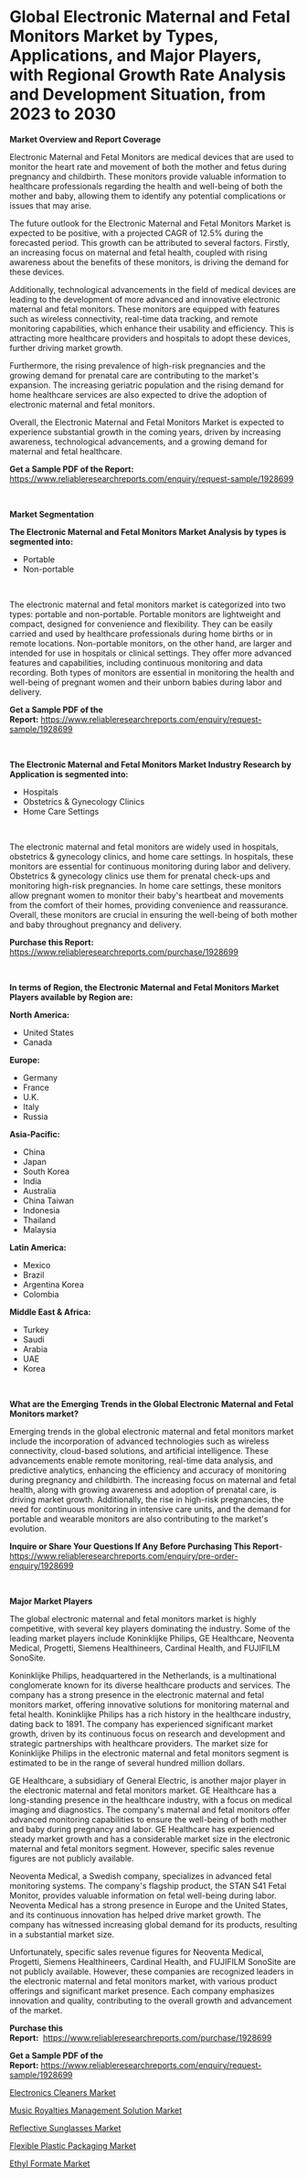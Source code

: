 <p><h1>Global Electronic Maternal and Fetal Monitors Market by Types, Applications, and Major Players, with Regional Growth Rate Analysis and Development Situation, from 2023 to 2030</h1></p><p><strong>Market Overview and Report Coverage</strong></p>
<p><p>Electronic Maternal and Fetal Monitors are medical devices that are used to monitor the heart rate and movement of both the mother and fetus during pregnancy and childbirth. These monitors provide valuable information to healthcare professionals regarding the health and well-being of both the mother and baby, allowing them to identify any potential complications or issues that may arise.</p><p>The future outlook for the Electronic Maternal and Fetal Monitors Market is expected to be positive, with a projected CAGR of 12.5% during the forecasted period. This growth can be attributed to several factors. Firstly, an increasing focus on maternal and fetal health, coupled with rising awareness about the benefits of these monitors, is driving the demand for these devices.</p><p>Additionally, technological advancements in the field of medical devices are leading to the development of more advanced and innovative electronic maternal and fetal monitors. These monitors are equipped with features such as wireless connectivity, real-time data tracking, and remote monitoring capabilities, which enhance their usability and efficiency. This is attracting more healthcare providers and hospitals to adopt these devices, further driving market growth.</p><p>Furthermore, the rising prevalence of high-risk pregnancies and the growing demand for prenatal care are contributing to the market's expansion. The increasing geriatric population and the rising demand for home healthcare services are also expected to drive the adoption of electronic maternal and fetal monitors.</p><p>Overall, the Electronic Maternal and Fetal Monitors Market is expected to experience substantial growth in the coming years, driven by increasing awareness, technological advancements, and a growing demand for maternal and fetal healthcare.</p></p>
<p><strong>Get a Sample PDF of the Report:</strong> <a href="https://www.reliableresearchreports.com/enquiry/request-sample/1928699">https://www.reliableresearchreports.com/enquiry/request-sample/1928699</a></p>
<p>&nbsp;</p>
<p><strong>Market Segmentation</strong></p>
<p><strong>The Electronic Maternal and Fetal Monitors Market Analysis by types is segmented into:</strong></p>
<p><ul><li>Portable</li><li>Non-portable</li></ul></p>
<p>&nbsp;</p>
<p><p>The electronic maternal and fetal monitors market is categorized into two types: portable and non-portable. Portable monitors are lightweight and compact, designed for convenience and flexibility. They can be easily carried and used by healthcare professionals during home births or in remote locations. Non-portable monitors, on the other hand, are larger and intended for use in hospitals or clinical settings. They offer more advanced features and capabilities, including continuous monitoring and data recording. Both types of monitors are essential in monitoring the health and well-being of pregnant women and their unborn babies during labor and delivery.</p></p>
<p><strong>Get a Sample PDF of the Report:</strong>&nbsp;<a href="https://www.reliableresearchreports.com/enquiry/request-sample/1928699">https://www.reliableresearchreports.com/enquiry/request-sample/1928699</a></p>
<p>&nbsp;</p>
<p><strong>The Electronic Maternal and Fetal Monitors Market Industry Research by Application is segmented into:</strong></p>
<p><ul><li>Hospitals</li><li>Obstetrics & Gynecology Clinics</li><li>Home Care Settings</li></ul></p>
<p>&nbsp;</p>
<p><p>The electronic maternal and fetal monitors are widely used in hospitals, obstetrics & gynecology clinics, and home care settings. In hospitals, these monitors are essential for continuous monitoring during labor and delivery. Obstetrics & gynecology clinics use them for prenatal check-ups and monitoring high-risk pregnancies. In home care settings, these monitors allow pregnant women to monitor their baby's heartbeat and movements from the comfort of their homes, providing convenience and reassurance. Overall, these monitors are crucial in ensuring the well-being of both mother and baby throughout pregnancy and delivery.</p></p>
<p><strong>Purchase this Report:</strong>&nbsp; <a href="https://www.reliableresearchreports.com/purchase/1928699">https://www.reliableresearchreports.com/purchase/1928699</a></p>
<p>&nbsp;</p>
<p><strong>In terms of Region, the Electronic Maternal and Fetal Monitors Market Players available by Region are:</strong></p>
<p>
    <p> <strong> North America: </strong>
        <ul>
            <li>United States</li>
            <li>Canada</li>
        </ul>
        </p> 
    <p> <strong> Europe: </strong>
        <ul>
            <li>Germany</li>
            <li>France</li>
            <li>U.K.</li>
            <li>Italy</li>
            <li>Russia</li>
        </ul>
        </p> 
    <p> <strong> Asia-Pacific: </strong>
        <ul>
            <li>China</li>
            <li>Japan</li>
            <li>South Korea</li>
            <li>India</li>
            <li>Australia</li>
            <li>China Taiwan</li>
            <li>Indonesia</li>
            <li>Thailand</li>
            <li>Malaysia</li>
        </ul>
        </p> 
    <p> <strong> Latin America: </strong>
        <ul>
            <li>Mexico</li>
            <li>Brazil</li>
            <li>Argentina Korea</li>
            <li>Colombia</li>
        </ul>
        </p> 
    <p> <strong> Middle East & Africa: </strong>
        <ul>
            <li>Turkey</li>
            <li>Saudi</li>
            <li>Arabia</li>
            <li>UAE</li>
            <li>Korea</li>
        </ul>
    </p>
    </p>
<p>&nbsp;</p>
<p><strong>What are the Emerging Trends in the Global Electronic Maternal and Fetal Monitors market?</strong></p>
<p><p>Emerging trends in the global electronic maternal and fetal monitors market include the incorporation of advanced technologies such as wireless connectivity, cloud-based solutions, and artificial intelligence. These advancements enable remote monitoring, real-time data analysis, and predictive analytics, enhancing the efficiency and accuracy of monitoring during pregnancy and childbirth. The increasing focus on maternal and fetal health, along with growing awareness and adoption of prenatal care, is driving market growth. Additionally, the rise in high-risk pregnancies, the need for continuous monitoring in intensive care units, and the demand for portable and wearable monitors are also contributing to the market's evolution.</p></p>
<p><strong>Inquire or Share Your Questions If Any Before Purchasing This Report</strong>- <a href="https://www.reliableresearchreports.com/enquiry/pre-order-enquiry/1928699">https://www.reliableresearchreports.com/enquiry/pre-order-enquiry/1928699</a></p>
<p>&nbsp;</p>
<p><strong>Major Market Players</strong></p>
<p><p>The global electronic maternal and fetal monitors market is highly competitive, with several key players dominating the industry. Some of the leading market players include Koninklijke Philips, GE Healthcare, Neoventa Medical, Progetti, Siemens Healthineers, Cardinal Health, and FUJIFILM SonoSite.</p><p>Koninklijke Philips, headquartered in the Netherlands, is a multinational conglomerate known for its diverse healthcare products and services. The company has a strong presence in the electronic maternal and fetal monitors market, offering innovative solutions for monitoring maternal and fetal health. Koninklijke Philips has a rich history in the healthcare industry, dating back to 1891. The company has experienced significant market growth, driven by its continuous focus on research and development and strategic partnerships with healthcare providers. The market size for Koninklijke Philips in the electronic maternal and fetal monitors segment is estimated to be in the range of several hundred million dollars.</p><p>GE Healthcare, a subsidiary of General Electric, is another major player in the electronic maternal and fetal monitors market. GE Healthcare has a long-standing presence in the healthcare industry, with a focus on medical imaging and diagnostics. The company's maternal and fetal monitors offer advanced monitoring capabilities to ensure the well-being of both mother and baby during pregnancy and labor. GE Healthcare has experienced steady market growth and has a considerable market size in the electronic maternal and fetal monitors segment. However, specific sales revenue figures are not publicly available.</p><p>Neoventa Medical, a Swedish company, specializes in advanced fetal monitoring systems. The company's flagship product, the STAN S41 Fetal Monitor, provides valuable information on fetal well-being during labor. Neoventa Medical has a strong presence in Europe and the United States, and its continuous innovation has helped drive market growth. The company has witnessed increasing global demand for its products, resulting in a substantial market size.</p><p>Unfortunately, specific sales revenue figures for Neoventa Medical, Progetti, Siemens Healthineers, Cardinal Health, and FUJIFILM SonoSite are not publicly available. However, these companies are recognized leaders in the electronic maternal and fetal monitors market, with various product offerings and significant market presence. Each company emphasizes innovation and quality, contributing to the overall growth and advancement of the market.</p></p>
<p><strong>Purchase this Report:</strong>&nbsp;&nbsp;<a href="https://www.reliableresearchreports.com/purchase/1928699">https://www.reliableresearchreports.com/purchase/1928699</a></p>
<p></p>
<p><strong>Get a Sample PDF of the Report:</strong>&nbsp;<a href="https://www.reliableresearchreports.com/enquiry/request-sample/1928699">https://www.reliableresearchreports.com/enquiry/request-sample/1928699</a></p>
<p><p><a href="https://www.linkedin.com/pulse/electronics-cleaners-market-size-share-amp-trends-analysis-nhlae/">Electronics Cleaners Market</a></p><p><a href="https://github.com/FassouRP/Market-Research-Report-List-1/blob/main/music-royalties-management-solution-market.md">Music Royalties Management Solution Market</a></p><p><a href="https://www.linkedin.com/pulse/reflective-sunglasses-market-share-amp-new-trends-analysis-fjt6c/">Reflective Sunglasses Market</a></p><p><a href="https://medium.com/@sainreportprime/flexible-plastic-packaging-market-insights-into-market-cagr-market-trends-and-growth-strategies-2d9524e5e42b">Flexible Plastic Packaging Market</a></p><p><a href="https://medium.com/@chiragreportprime/ethyl-formate-market-report-reveals-the-latest-trends-and-growth-opportunities-of-this-market-1e6b3e8bbfca">Ethyl Formate Market</a></p></p>